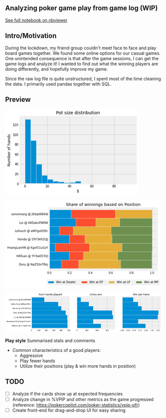 Analyzing poker game play from game log (WIP)
---
[See full notebook on nbviewer](https://nbviewer.org/github/dobeok/analyze-pokernow-games/blob/main/analyze.ipynb)

Intro/Motivation
---
During the lockdown, my friend group couldn't meet face to face and play board games together. We found some online options for our casual games. One unintended consequence is that after the game sessions, I can get the game logs and analyze it! I wanted to find out what the winning players are doing differently, and hopefully improve my game.


Since the raw log file is quite unstructured, I spent most of the time cleaning the data. I primarily used pandas together with SQL.


Preview
---
<p align="center">

![Pot sizes](./resources/img1-potsize.png)

![Position](./resources/img3-position-win.png)

![Player](./resources/img4-player-overview.png)

</p>

**Play style**
Summarised stats and comments
- Common characteristics of a good players:
    - Aggressive
    - Play fewer hands
    - Utilize their positions (play & win more hands in position)


TODO
---
- [ ] Analyze if the cards show up at expected frequencies
- [ ] Analyze change in %VPIP and other metrics as the game progressed (reference: https://pokercopilot.com/poker-statistics/vpip-pfr)
- [ ] Create front-end for drag-and-drop UI for easy sharing